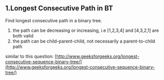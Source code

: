 ## 1.Longest Consecutive Path in BT

Find longest consecutive path in a binary tree. 

1. the path can be decreasing or increasing, i.e [1,2,3,4] and [4,3,2,1] are both valid 
2. the path can be child-parent-child, not necessarily a parent-to-child path 

similar to this question: [http://www.geeksforgeeks.org/longest-consecutive-sequence-binary-tree/](http://www.geeksforgeeks.org/longest-consecutive-sequence-binary-tree/)